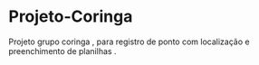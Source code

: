 # Projeto-Coringa
 Projeto grupo coringa , para registro de ponto com localização e preenchimento de planilhas . 
